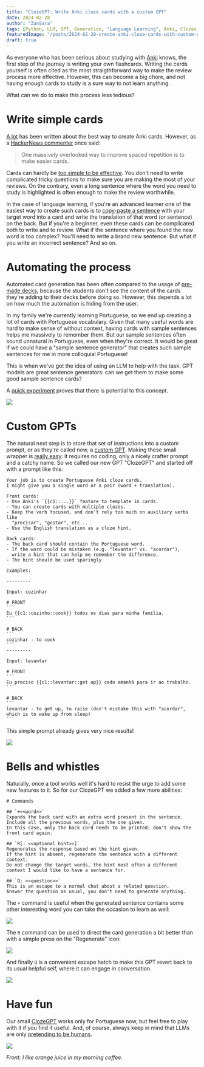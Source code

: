 ```yaml
---
title: "ClozeGPT: Write Anki cloze cards with a custom GPT"
date: 2024-02-28
author: "ZanSara"
tags: [Python, LLM, GPT, Generation, "Language Learning", Anki, Clozes, GPTs, "Prompt Engineering"]
featuredImage: "/posts/2024-02-28-create-anki-cloze-cards-with-custom-gpt/cover.png"
draft: true
---
```


As everyone who has been serious about studying with [Anki](https://apps.ankiweb.net/) knows, the first step of the journey is writing your own flashcards. Writing the cards yourself is often cited as the most straigthforward way to make the review process more effective. However, this can become a big chore, and not having enough cards to study is a sure way to not learn anything.

What can we do to make this process less tedious?

# Write simple cards

[A lot](https://www.reddit.com/r/Anki/) has been written about the best way to create Anki cards. However, as a [HackerNews commenter](https://news.ycombinator.com/item?id=39002138) once said:

> One massively overlooked way to improve spaced repetition is to make easier cards.

Cards can hardly be [too simple to be effective](https://www.supermemo.com/en/blog/twenty-rules-of-formulating-knowledge). You don't need to write complicated tricky questions to make sure you are making the most of your reviews. On the contrary, even a long sentence where the word you need to study is highlighted is often enough to make the review worthwhile.

In the case of language learning, if you're an advanced learner one of the easiest way to create such cards is to [copy-paste a sentence](https://www.supermemo.com/en/blog/learn-whole-phrases-supertip-4) with your target word into a card and write the translation of that word (or sentence) on the back. But if you're a beginner, even these cards can be complicated both to write and to review. What if the sentence where you found the new word is too complex? You'll need to write a brand new sentence. But what if you write an incorrect sentence? And so on.

# Automating the process

Automated card generation has been often compared to the usage of [pre-made decks](https://www.reddit.com/r/languagelearning/comments/6ysx7g/is_there_value_in_making_your_own_anki_deck_or/), because the students don't see the content of the cards they're adding to their decks before doing so. However, this depends a lot on how much the automation is hiding from the user.

In my family we're currently learning Portuguese, so we end up creating a lot of cards with Portuguese vocabulary. Given that many useful words are hard to make sense of without context, having cards with sample sentences helps me massively to remember them. But our sample sentences often sound unnatural in Portuguese, even when they're correct. It would be great if we could have a "sample sentence generator" that creates such sample sentences for me in more colloquial Portuguese!

This is when we've got the idea of using an LLM to help with the task. GPT models are great sentence generators: can we get them to make some good sample sentence cards?

A [quick experiment](https://chat.openai.com/share/89c821b8-6048-45f3-9fc1-c3875fdbe1c5) proves that there is potential to this concept.

![](/posts/2024-02-28-create-anki-cloze-cards-with-custom-gpt/chatgpt-anki-card-creation.png)

# Custom GPTs

The natural next step is to store that set of instructions into a custom prompt, or as they're called now, a [custom GPT](https://help.openai.com/en/articles/8554407-gpts-faq#h_40756527ce). Making these small wrapper is [really easy](https://help.openai.com/en/articles/8554397-creating-a-gpt): it requires no coding, only a nicely crafter prompt and a catchy name. So we called our new GPT "ClozeGPT" and started off with a prompt like this:


    Your job is to create Portuguese Anki cloze cards. 
    I might give you a single word or a pair (word + translation). 

    Front cards:
    - Use Anki's `{{c1::...}}` feature to template in cards. 
    - You can create cards with multiple clozes.
    - Keep the verb focused, and don't rely too much on auxiliary verbs like 
      "precisar", "gostar", etc...
    - Use the English translation as a cloze hint.

    Back cards:
    - The back card should contain the Portuguese word.
    - If the word could be mistaken (e.g. "levantar" vs. "acordar"), 
      write a hint that can help me remember the difference. 
    - The hint should be used sparingly.

    Examples:

    ---------

    Input: cozinhar

    # FRONT
    ```
    Eu {{c1::cozinho::cook}} todos os dias para minha família.
    ```

    # BACK
    ```
    cozinhar - to cook
    ```
    ---------

    Input: levantar

    # FRONT
    ```
    Eu preciso {{c1::levantar::get up}} cedo amanhã para ir ao trabalho.
    ```

    # BACK
    ```
    levantar - to get up, to raise (don't mistake this with "acordar", which is to wake up from sleep)
    ```

This simple prompt already gives very nice results!

![](/posts/2024-02-28-create-anki-cloze-cards-with-custom-gpt/beber-flashcard.png)

# Bells and whistles

Naturally, once a tool works well it's hard to resist the urge to add some new features to it. So for our ClozeGPT we added a few more abilities:

    # Commands

    ## `+<<word>>`
    Expands the back card with an extra word present in the sentence.
    Include all the previous words, plus the one given.
    In this case, only the back card needs to be printed; don't show the front card again.

    ## `R[: <<optional hint>>]`
    Regenerates the response based on the hint given.
    If the hint is absent, regenerate the sentence with a different context.
    Do not change the target words, the hint most often a different context I would like to have a sentence for.

    ## `Q: <<question>>`
    This is an escape to a normal chat about a related question.
    Answer the question as usual, you don't need to generate anything.

The `+` command is useful when the generated sentence contains some other interesting word you can take the occasion to learn as well:

![](/posts/2024-02-28-create-anki-cloze-cards-with-custom-gpt/maca-flashcard.png)

The `R` command can be used to direct the card generation a bit better than with a simple press on the "Regenerate" icon:

![](/posts/2024-02-28-create-anki-cloze-cards-with-custom-gpt/morango-flashcard.png)

And finally `Q` is a convenient escape hatch to make this GPT revert back to its usual helpful self, where it can engage in conversation.

![](/posts/2024-02-28-create-anki-cloze-cards-with-custom-gpt/esquecer-flashcard.png)

# Have fun

Our small [ClozeGPT](https://chat.openai.com/g/g-wmHCaGcCZ-clozegpt) works only for Portuguese now, but feel free to play with it if you find it useful. And, of course, always keep in mind that LLMs are only [pretending to be humans](https://chat.openai.com/share/07295647-9f43-4346-97a5-b35f62251d55).

![](/posts/2024-02-28-create-anki-cloze-cards-with-custom-gpt/laranja-flashcard.png)

_Front: I like orange juice in my morning coffee._